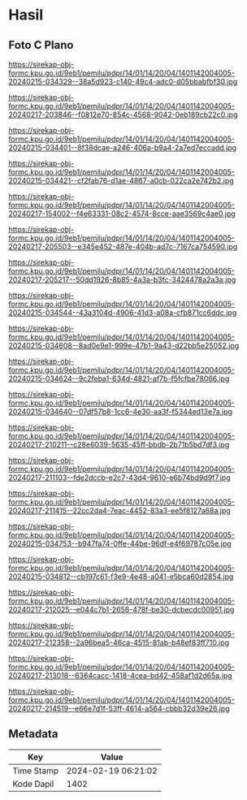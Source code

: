# Hasil

## Foto C Plano

https://sirekap-obj-formc.kpu.go.id/9eb1/pemilu/pdpr/14/01/14/20/04/1401142004005-20240215-034329--38a5d923-c140-49c4-adc0-d05bbabfbf30.jpg

https://sirekap-obj-formc.kpu.go.id/9eb1/pemilu/pdpr/14/01/14/20/04/1401142004005-20240217-203846--f0812e70-854c-4568-9042-0eb189cb22c0.jpg

https://sirekap-obj-formc.kpu.go.id/9eb1/pemilu/pdpr/14/01/14/20/04/1401142004005-20240215-034401--8f38dcae-a246-406a-b9a4-2a7ed7eccadd.jpg

https://sirekap-obj-formc.kpu.go.id/9eb1/pemilu/pdpr/14/01/14/20/04/1401142004005-20240215-034421--cf2fab76-d1ae-4867-a0cb-022ca2e742b2.jpg

https://sirekap-obj-formc.kpu.go.id/9eb1/pemilu/pdpr/14/01/14/20/04/1401142004005-20240217-154002--f4e63331-08c2-4574-8cce-aae3569c4ae0.jpg

https://sirekap-obj-formc.kpu.go.id/9eb1/pemilu/pdpr/14/01/14/20/04/1401142004005-20240217-205503--e345e452-487e-404b-ad7c-7167ca754590.jpg

https://sirekap-obj-formc.kpu.go.id/9eb1/pemilu/pdpr/14/01/14/20/04/1401142004005-20240217-205217--50dd1926-8b85-4a3a-b3fc-3424478a2a3a.jpg

https://sirekap-obj-formc.kpu.go.id/9eb1/pemilu/pdpr/14/01/14/20/04/1401142004005-20240215-034544--43a3104d-4906-41d3-a08a-cfb871cc6ddc.jpg

https://sirekap-obj-formc.kpu.go.id/9eb1/pemilu/pdpr/14/01/14/20/04/1401142004005-20240215-034608--8ad0e9e1-999e-47b1-9a43-d22bb5e25052.jpg

https://sirekap-obj-formc.kpu.go.id/9eb1/pemilu/pdpr/14/01/14/20/04/1401142004005-20240215-034624--9c2feba1-634d-4821-af7b-f5fcfbe78066.jpg

https://sirekap-obj-formc.kpu.go.id/9eb1/pemilu/pdpr/14/01/14/20/04/1401142004005-20240215-034640--07df57b8-1cc6-4e30-aa3f-f5344ed13e7a.jpg

https://sirekap-obj-formc.kpu.go.id/9eb1/pemilu/pdpr/14/01/14/20/04/1401142004005-20240217-210211--c28e6039-5635-45ff-bbdb-2b71b5bd7df3.jpg

https://sirekap-obj-formc.kpu.go.id/9eb1/pemilu/pdpr/14/01/14/20/04/1401142004005-20240217-211103--fde2dccb-e2c7-43d4-9610-e6b74bd9d9f7.jpg

https://sirekap-obj-formc.kpu.go.id/9eb1/pemilu/pdpr/14/01/14/20/04/1401142004005-20240217-211415--22cc2da4-7eac-4452-83a3-ee5f8127a68a.jpg

https://sirekap-obj-formc.kpu.go.id/9eb1/pemilu/pdpr/14/01/14/20/04/1401142004005-20240215-034753--b947fa74-0ffe-44be-96df-e4f69787c05e.jpg

https://sirekap-obj-formc.kpu.go.id/9eb1/pemilu/pdpr/14/01/14/20/04/1401142004005-20240215-034812--cb197c61-f3e9-4e48-a041-e5bca60d2854.jpg

https://sirekap-obj-formc.kpu.go.id/9eb1/pemilu/pdpr/14/01/14/20/04/1401142004005-20240217-212025--e044c7b1-2656-478f-be30-dcbecdc00951.jpg

https://sirekap-obj-formc.kpu.go.id/9eb1/pemilu/pdpr/14/01/14/20/04/1401142004005-20240217-212358--2a96bea5-46ca-4515-81ab-b48ef83ff710.jpg

https://sirekap-obj-formc.kpu.go.id/9eb1/pemilu/pdpr/14/01/14/20/04/1401142004005-20240217-213018--6364cacc-1418-4cea-bd42-458af1d2d65a.jpg

https://sirekap-obj-formc.kpu.go.id/9eb1/pemilu/pdpr/14/01/14/20/04/1401142004005-20240217-214519--e66e7d1f-53ff-4614-a564-cbbb32d39e26.jpg


## Metadata

| Key        | Value               |
| ---------- | ------------------- |
| Time Stamp | 2024-02-19 06:21:02 |
| Kode Dapil | 1402                |



